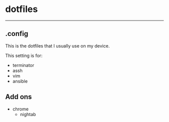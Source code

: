 # dotfiles
---
## .config
This is the dotfiles that I usually use on my device.

This setting is for:
- terminator
- assh
- vim
- ansible

## Add ons
- chrome
    - nightab
